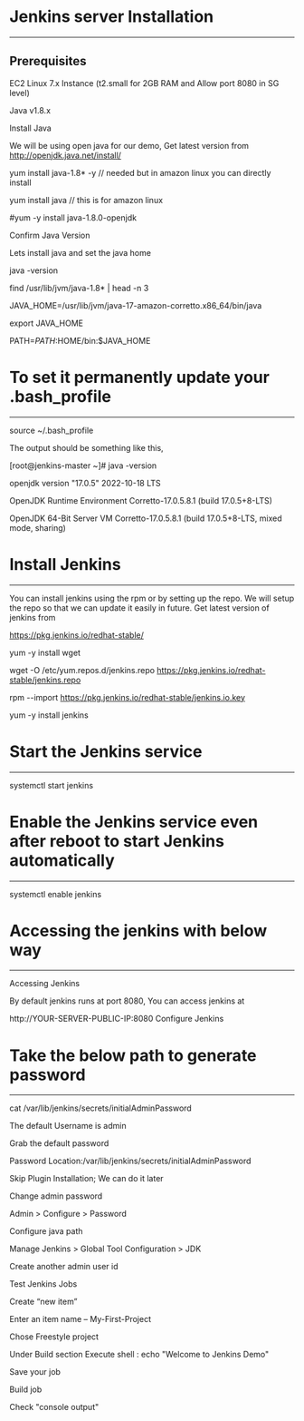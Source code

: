 # Jenkins server Installation
------------------------------
Prerequisites
-------------------
EC2 Linux 7.x Instance (t2.small for 2GB RAM and Allow port 8080 in SG level)

Java v1.8.x

Install Java

We will be using open java for our demo, Get latest version from http://openjdk.java.net/install/

yum install java-1.8* -y // needed but in amazon linux you can directly install 

yum install java // this is for amazon linux

#yum -y install java-1.8.0-openjdk

Confirm Java Version

Lets install java and set the java home

java -version

find /usr/lib/jvm/java-1.8* | head -n 3

JAVA_HOME=/usr/lib/jvm/java-17-amazon-corretto.x86_64/bin/java

export JAVA_HOME

PATH=$PATH:$HOME/bin:$JAVA_HOME

# To set it permanently update your .bash_profile
--------------------------------------------------
source ~/.bash_profile

The output should be something like this,

[root@jenkins-master ~]# java -version

openjdk version "17.0.5" 2022-10-18 LTS

OpenJDK Runtime Environment Corretto-17.0.5.8.1 (build 17.0.5+8-LTS)

OpenJDK 64-Bit Server VM Corretto-17.0.5.8.1 (build 17.0.5+8-LTS, mixed mode, sharing)

# Install Jenkins
-----------------

You can install jenkins using the rpm or by setting up the repo. We will setup the repo so that we can update it easily in future. Get latest version of jenkins from 

https://pkg.jenkins.io/redhat-stable/

yum -y install wget

wget -O /etc/yum.repos.d/jenkins.repo https://pkg.jenkins.io/redhat-stable/jenkins.repo

rpm --import https://pkg.jenkins.io/redhat-stable/jenkins.io.key

yum -y install jenkins


# Start the Jenkins service
---------------------------
systemctl start jenkins

# Enable the Jenkins service even after reboot to start Jenkins automatically
--------------------------------------------------------------------------
systemctl enable jenkins


# Accessing the jenkins with below way
--------------------------------------


Accessing Jenkins

By default jenkins runs at port 8080, You can access jenkins at

http://YOUR-SERVER-PUBLIC-IP:8080
Configure Jenkins

# Take the below path to generate password
------------------------------------------

cat /var/lib/jenkins/secrets/initialAdminPassword

The default Username is admin

Grab the default password

Password Location:/var/lib/jenkins/secrets/initialAdminPassword

Skip Plugin Installation; We can do it later

Change admin password

Admin > Configure > Password

Configure java path

Manage Jenkins > Global Tool Configuration > JDK

Create another admin user id

Test Jenkins Jobs

Create “new item”

Enter an item name – My-First-Project

Chose Freestyle project

Under Build section Execute shell : echo "Welcome to Jenkins Demo"

Save your job

Build job

Check "console output"